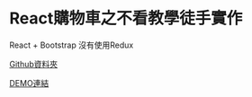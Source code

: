 # React購物車之不看教學徒手實作
React + Bootstrap 沒有使用Redux

[Github資料夾](https://github.com/allen8101070/shopping-cart)

[DEMO連結](https://allen8101070.github.io/shopping-cart-Page/)